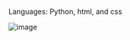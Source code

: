 Languages: Python, html, and css

![image](https://github.com/ThePathOfLeastResistance/DocBuddy/assets/127159112/9c569821-47c8-4f78-aa1c-75eddd38372e)


